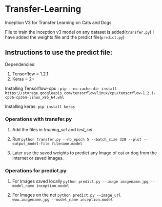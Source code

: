 # Transfer-Learning
Inception V3 for Transfer Learning on Cats and Dogs

File to train the Inception v3 model on any dataset is added(```transfer.py```)
I have added the weights file and the predict file(```predict.py```)

## Instructions to use the predict file:
Dependencies:
  1. Tensorflow = 1.2.1
  2. Keras = 2+
  
Installing Tensorflow-cpu :
```pip --no-cache-dir install https://storage.googleapis.com/tensorflow/linux/cpu/tensorflow-1.2.1-cp36-cp36m-linux_x86_64.whl```

Installing keras:
```pip install keras```


### Operations with transfer.py

1. Add the files in *training_set* and *test_set*

2. Run ```python transfer.py --nb_epoch 5 --batch_size 320 --plot --output_model-file filename.model ```

3. Later use the saved weights to predict any Image of cat or dog from the Internet or saved Images.

### Operations for predict.py

1. For Images saved locally
```python predict.py --image imagename.jpg --model_name inception.model```


2. For Images on the net
```python predict.py --image_url www.imagename.jpg --model_name inception.model```


